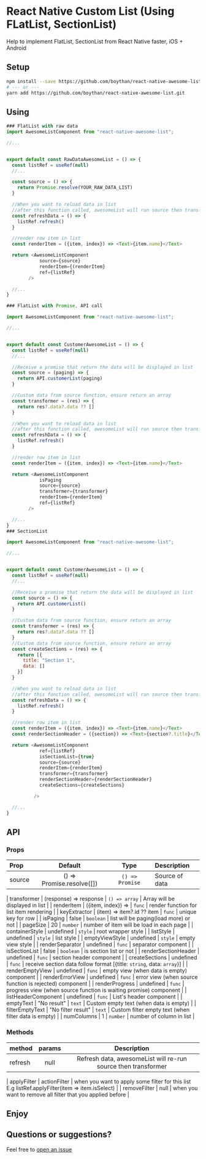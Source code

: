 # React Native Custom List (Using FLatList, SectionList)

Help to implement FlatList, SectionList from React Native faster, iOS + Android

## Setup

```sh
npm install --save https://github.com/boythan/react-native-awesome-list.git
# --- or ---
yarn add https://github.com/boythan/react-native-awesome-list.git
```

## Using

```js
### FlatList with raw data
import AwesomeListComponent from "react-native-awesome-list";

//...


export default const RawDataAwesomeList = () => {
  const listRef = useRef(null)
  //...

  const source = () => {
    return Promise.resolve(YOUR_RAW_DATA_LIST)
  }

  //When you want to reload data in list
  //after this function called, awesomeList will run source then transformer again to fetch new data for list
  const refreshData = () => {
    listRef.refresh()
  }

  //render row item in list
  const renderItem = ({item, index}) => <Text>{item.name}</Text>

  return <AwesomeListComponent
            source={source}
            renderItem={(renderItem}
            ref={listRef}
        />

  //...
}

### FlatList with Promise, API call

import AwesomeListComponent from "react-native-awesome-list";

//...


export default const CustomerAwesomeList = () => {
  const listRef = useRef(null)
  //...

  //Receive a promise that return the data will be displayed in list
  const source = (paging) => {
    return API.customerList(paging)
  }

  //Custom data from source function, ensure return an array
  const transformer = (res) => {
    return res?.data?.data ?? []
  }

  //When you want to reload data in list
  //after this function called, awesomeList will run source then transformer again to fetch new data for list
  const refreshData = () => {
    listRef.refresh()
  }

  //render row item in list
  const renderItem = ({item, index}) => <Text>{item.name}</Text>

  return <AwesomeListComponent
            isPaging
            source={source}
            transformer={transformer}
            renderItem={renderItem}
            ref={listRef}
        />

  //...
}
### SectionList

import AwesomeListComponent from "react-native-awesome-list";

//...


export default const CustomerAwesomeList = () => {
  const listRef = useRef(null)
  //...

  //Receive a promise that return the data will be displayed in list
  const source = () => {
    return API.customerList()
  }

  //Custom data from source function, ensure return an array
  const transformer = (res) => {
    return res?.data?.data ?? []
  }
  //Custom data from source function, ensure return an array
  const createSections = (res) => {
    return [{
      title: "Section 1",
      data: []
    }]
  }

  //When you want to reload data in list
  //after this function called, awesomeList will run source then transformer again to fetch new data for list
  const refreshData = () => {
    listRef.refresh()
  }

  //render row item in list
  const renderItem = ({item, index}) => <Text>{item.name}</Text>
  const renderSectionHeader = ({section}) => <Text>{section?.title}</Text>

  return <AwesomeListComponent
            ref={listRef}
            isSectionList={true}
            source={source}
            renderItem={renderItem}
            transformer={transformer}
            renderSectionHeader={renderSectionHeader}
            createSections={createSections}

          />

  //...
}
```

## API

### Props

| Prop   |          Default          |      Type       | Description    |
| :----- | :-----------------------: | :-------------: | :------------- |
| source | () => Promise.resolve([]) | `() => Promise` | Source of data |

| transformer | (response) => response | `() => array` | Array will be displayed in list |
| renderItem | ({item, index}) => <View/> | `func` | render function for list item rendering |
| keyExtractor | (item) => item?.id ?? item | `func` | unique key for row |
| isPaging | false | `boolean` | list will be paging(load more) or not |
| pageSize | 20 | `number` | number of item will be load in each page |
| containerStyle | undefined | `style` | root wrapper style |
| listStyle | undefined | `style` | list style |
| emptyViewStyle | undefined | `style` | empty view style |
| renderSeparator | undefined | `func` | separator component |
| isSectionList | false | `boolean` | is section list or not |
| renderSectionHeader | undefined | `func` | section header component |
| createSections | undefined | `func` | receive section data follow format [{title: `string`, data: `array`}] |
| renderEmptyView | undefined | `func` | empty view (when data is empty) component |
| renderErrorView | undefined | `func` | error view (when source function is rejected) component |
| renderProgress | undefined | `func` | progress view (when source function is waiting promise) component |
| listHeaderComponent | undefined | `func` | List's header component |
| emptyText | "No result" | `text` | Custom empty text (when data is empty) |
| filterEmptyText | "No filter result" | `text` | Custom filter empty text (when filter data is empty) |
| numColumns | 1 | `number` | number of column in list |

### Methods

| method  | params |                          Description                          |
| :------ | :----: | :-----------------------------------------------------------: |
| refresh |  null  | Refresh data, awesomeList will re-run source then transformer |

| applyFilter | actionFilter | when you want to apply some filter for this list E.g listRef.applyFilter(item => item.isSelect) |
| removeFilter | null | when you want to remove all filter that you applied before |

## Enjoy

## Questions or suggestions?

Feel free to [open an issue](https://github.com/boythan/react-native-awesome-list/issues)
